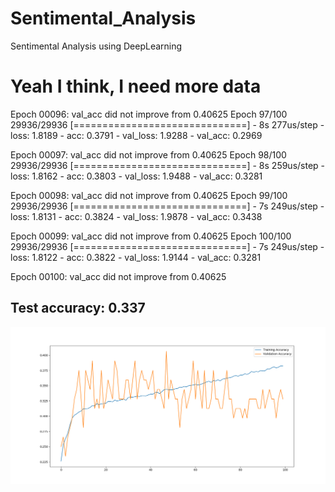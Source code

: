 # Sentimental_Analysis
Sentimental Analysis using DeepLearning
<h1>Yeah I think, I need more data</h1>



Epoch 00096: val_acc did not improve from 0.40625
Epoch 97/100
29936/29936 [==============================] - 8s 277us/step - loss: 1.8189 - acc: 0.3791 - val_loss: 1.9288 - val_acc: 0.2969

Epoch 00097: val_acc did not improve from 0.40625
Epoch 98/100
29936/29936 [==============================] - 8s 259us/step - loss: 1.8162 - acc: 0.3803 - val_loss: 1.9488 - val_acc: 0.3281

Epoch 00098: val_acc did not improve from 0.40625
Epoch 99/100
29936/29936 [==============================] - 7s 249us/step - loss: 1.8131 - acc: 0.3824 - val_loss: 1.9878 - val_acc: 0.3438

Epoch 00099: val_acc did not improve from 0.40625
Epoch 100/100
29936/29936 [==============================] - 7s 249us/step - loss: 1.8122 - acc: 0.3822 - val_loss: 1.9144 - val_acc: 0.3281

Epoch 00100: val_acc did not improve from 0.40625
<br/>
<h2>Test accuracy: 0.337</h2>


![alt text](Figure_1.png)
